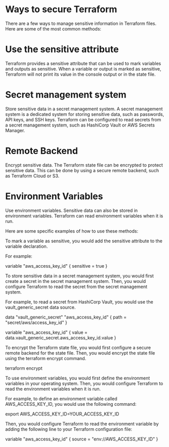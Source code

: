 # Ways to secure Terraform
There are a few ways to manage sensitive information in Terraform files. Here are some of the most common methods:

# Use the sensitive attribute

Terraform provides a sensitive attribute that can be used to mark variables and outputs as sensitive. When a variable or output is marked as sensitive, Terraform will not print its value in the console output or in the state file.

# Secret management system

Store sensitive data in a secret management system. A secret management system is a dedicated system for storing sensitive data, such as passwords, API keys, and SSH keys. Terraform can be configured to read secrets from a secret management system, such as HashiCorp Vault or AWS Secrets Manager.

# Remote Backend

Encrypt sensitive data. The Terraform state file can be encrypted to protect sensitive data. This can be done by using a secure remote backend, such as Terraform Cloud or S3.

# Environment Variables

Use environment variables. Sensitive data can also be stored in environment variables. Terraform can read environment variables when it is run.

Here are some specific examples of how to use these methods:

To mark a variable as sensitive, you would add the sensitive attribute to the variable declaration.

For example:

variable "aws_access_key_id" { sensitive = true }

To store sensitive data in a secret management system, you would first create a secret in the secret management system. Then, you would configure Terraform to read the secret from the secret management system.

For example, to read a secret from HashiCorp Vault, you would use the vault_generic_secret data source.

data "vault_generic_secret" "aws_access_key_id" { path = "secret/aws/access_key_id" }

variable "aws_access_key_id" { value = data.vault_generic_secret.aws_access_key_id.value }

To encrypt the Terraform state file, you would first configure a secure remote backend for the state file. Then, you would encrypt the state file using the terraform encrypt command.

terraform encrypt

To use environment variables, you would first define the environment variables in your operating system. Then, you would configure Terraform to read the environment variables when it is run.

For example, to define an environment variable called AWS_ACCESS_KEY_ID, you would use the following command:

export AWS_ACCESS_KEY_ID=YOUR_ACCESS_KEY_ID

Then, you would configure Terraform to read the environment variable by adding the following line to your Terraform configuration file:

variable "aws_access_key_id" { source = "env://AWS_ACCESS_KEY_ID" }
